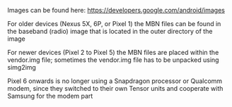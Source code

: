 Images can be found here: https://developers.google.com/android/images

For older devices (Nexus 5X, 6P, or Pixel 1) the MBN files can be found in the baseband (radio) image that is located in the outer directory of the image

For newer devices (Pixel 2 to Pixel 5) the MBN files are placed within the vendor.img file; sometimes the vendor.img file has to be unpacked using simg2img

Pixel 6 onwards is no longer using a Snapdragon processor or Qualcomm modem, since they switched to their own Tensor units and cooperate with Samsung for the modem part
